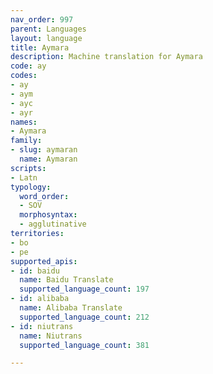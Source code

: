 ```yaml
---
nav_order: 997
parent: Languages
layout: language
title: Aymara
description: Machine translation for Aymara
code: ay
codes:
- ay
- aym
- ayc
- ayr
names:
- Aymara
family:
- slug: aymaran
  name: Aymaran
scripts:
- Latn
typology:
  word_order:
  - SOV
  morphosyntax:
  - agglutinative
territories:
- bo
- pe
supported_apis:
- id: baidu
  name: Baidu Translate
  supported_language_count: 197
- id: alibaba
  name: Alibaba Translate
  supported_language_count: 212
- id: niutrans
  name: Niutrans
  supported_language_count: 381

---
```


